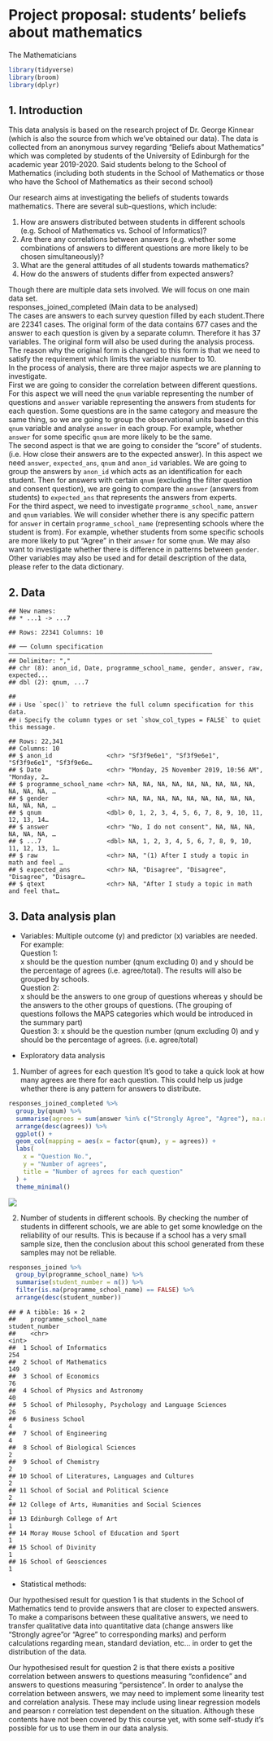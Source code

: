 Project proposal: students’ beliefs about mathematics
================
The Mathematicians

``` r
library(tidyverse)
library(broom)
library(dplyr)
```

## 1. Introduction

This data analysis is based on the research project of Dr. George
Kinnear (which is also the source from which we’ve obtained our data).
The data is collected from an anonymous survey regarding “Beliefs about
Mathematics” which was completed by students of the University of
Edinburgh for the academic year 2019-2020. Said students belong to the
School of Mathematics (including both students in the School of
Mathematics or those who have the School of Mathematics as their second
school)

Our research aims at investigating the beliefs of students towards
mathematics. There are several sub-questions, which include:  
1. How are answers distributed between students in different schools
(e.g. School of Mathematics vs. School of Informatics)?  
2. Are there any correlations between answers (e.g. whether some
combinations of answers to different questions are more likely to be
chosen simultaneously)?  
3. What are the general attitudes of all students towards mathematics?  
4. How do the answers of students differ from expected answers?

Though there are multiple data sets involved. We will focus on one main
data set.  
responses\_joined\_completed (Main data to be analysed)  
The cases are answers to each survey question filled by each
student.There are 22341 cases. The original form of the data contains
677 cases and the answer to each question is given by a separate column.
Therefore it has 37 variables. The original form will also be used
during the analysis process. The reason why the original form is changed
to this form is that we need to satisfy the requirement which limits the
variable number to 10.  
In the process of analysis, there are three major aspects we are
planning to investigate.  
First we are going to consider the correlation between different
questions. For this aspect we will need the `qnum` variable representing
the number of questions and `answer` variable representing the answers
from students for each question. Some questions are in the same category
and measure the same thing, so we are going to group the observational
units based on this `qnum` variable and analyse `answer` in each group.
For example, whether `answer` for some specific `qnum` are more likely
to be the same.  
The second aspect is that we are going to consider the “score” of
students. (i.e. How close their answers are to the expected answer). In
this aspect we need `answer`, `expected_ans`, `qnum` and `anon_id`
variables. We are going to group the answers by `anon_id` which acts as
an identification for each student. Then for answers with certain `qnum`
(excluding the filter question and consent question), we are going to
compare the `answer` (answers from students) to `expected_ans` that
represents the answers from experts.  
For the third aspect, we need to investigate `programme_school_name`,
`answer` and `qnum` variables. We will consider whether there is any
specific pattern for `answer` in certain `programme_school_name`
(representing schools where the student is from). For example, whether
students from some specific schools are more likely to put “Agree” in
their `answer` for some `qnum`. We may also want to investigate whether
there is difference in patterns between `gender`. Other variables may
also be used and for detail description of the data, please refer to the
data dictionary.

## 2. Data

    ## New names:
    ## * ...1 -> ...7

    ## Rows: 22341 Columns: 10

    ## ── Column specification ────────────────────────────────────────────────────────
    ## Delimiter: ","
    ## chr (8): anon_id, Date, programme_school_name, gender, answer, raw, expected...
    ## dbl (2): qnum, ...7

    ## 
    ## ℹ Use `spec()` to retrieve the full column specification for this data.
    ## ℹ Specify the column types or set `show_col_types = FALSE` to quiet this message.

    ## Rows: 22,341
    ## Columns: 10
    ## $ anon_id               <chr> "Sf3f9e6e1", "Sf3f9e6e1", "Sf3f9e6e1", "Sf3f9e6e…
    ## $ Date                  <chr> "Monday, 25 November 2019, 10:56 AM", "Monday, 2…
    ## $ programme_school_name <chr> NA, NA, NA, NA, NA, NA, NA, NA, NA, NA, NA, NA, …
    ## $ gender                <chr> NA, NA, NA, NA, NA, NA, NA, NA, NA, NA, NA, NA, …
    ## $ qnum                  <dbl> 0, 1, 2, 3, 4, 5, 6, 7, 8, 9, 10, 11, 12, 13, 14…
    ## $ answer                <chr> "No, I do not consent", NA, NA, NA, NA, NA, NA, …
    ## $ ...7                  <dbl> NA, 1, 2, 3, 4, 5, 6, 7, 8, 9, 10, 11, 12, 13, 1…
    ## $ raw                   <chr> NA, "(1) After I study a topic in math and feel …
    ## $ expected_ans          <chr> NA, "Disagree", "Disagree", "Disagree", "Disagre…
    ## $ qtext                 <chr> NA, "After I study a topic in math and feel that…

## 3. Data analysis plan

-   Variables: Multiple outcome (y) and predictor (x) variables are
    needed.  
    For example:  
    Question 1:  
    x should be the question number (qnum excluding 0) and y should be
    the percentage of agrees (i.e. agree/total). The results will also
    be grouped by schools.  
    Question 2:  
    x should be the answers to one group of questions whereas y should
    be the answers to the other groups of questions. (The grouping of
    questions follows the MAPS categories which would be introduced in
    the summary part)  
    Question 3: x should be the question number (qnum excluding 0) and y
    should be the percentage of agrees. (i.e. agree/total)

-   Exploratory data analysis

1.  Number of agrees for each question It’s good to take a quick look at
    how many agrees are there for each question. This could help us
    judge whether there is any pattern for answers to distribute.

``` r
responses_joined_completed %>%
  group_by(qnum) %>%
  summarise(agrees = sum(answer %in% c("Strongly Agree", "Agree"), na.rm = TRUE)) %>%
  arrange(desc(agrees)) %>%
  ggplot() +
  geom_col(mapping = aes(x = factor(qnum), y = agrees)) +
  labs(
    x = "Question No.",
    y = "Number of agrees",
    title = "Number of agrees for each question"
  ) +
  theme_minimal()
```

![](proposal_files/figure-gfm/number-agree-1.png)<!-- -->

2.  Number of students in different schools. By checking the number of
    students in different schools, we are able to get some knowledge on
    the reliability of our results. This is because if a school has a
    very small sample size, then the conclusion about this school
    generated from these samples may not be reliable.

``` r
responses_joined %>%
  group_by(programme_school_name) %>%
  summarise(student_number = n()) %>%
  filter(is.na(programme_school_name) == FALSE) %>%
  arrange(desc(student_number))
```

    ## # A tibble: 16 × 2
    ##    programme_school_name                                  student_number
    ##    <chr>                                                           <int>
    ##  1 School of Informatics                                             254
    ##  2 School of Mathematics                                             149
    ##  3 School of Economics                                                76
    ##  4 School of Physics and Astronomy                                    40
    ##  5 School of Philosophy, Psychology and Language Sciences             26
    ##  6 Business School                                                     4
    ##  7 School of Engineering                                               4
    ##  8 School of Biological Sciences                                       2
    ##  9 School of Chemistry                                                 2
    ## 10 School of Literatures, Languages and Cultures                       2
    ## 11 School of Social and Political Science                              2
    ## 12 College of Arts, Humanities and Social Sciences                     1
    ## 13 Edinburgh College of Art                                            1
    ## 14 Moray House School of Education and Sport                           1
    ## 15 School of Divinity                                                  1
    ## 16 School of Geosciences                                               1

-   Statistical methods:

Our hypothesised result for question 1 is that students in the School of
Mathematics tend to provide answers that are closer to expected answers.
To make a comparisons between these qualitative answers, we need to
transfer qualitative data into quantitative data (change answers like
“Strongly agree”or “Agree” to corresponding marks) and perform
calculations regarding mean, standard deviation, etc… in order to get
the distribution of the data.

Our hypothesised result for question 2 is that there exists a positive
correlation between answers to questions measuring “confidence” and
answers to questions measuring “persistence”. In order to analyse the
correlation between answers, we may need to implement some linearity
test and correlation analysis. These may include using linear regression
models and pearson r correlation test dependent on the situation.
Although these contents have not been covered by this course yet, with
some self-study it’s possible for us to use them in our data analysis.
